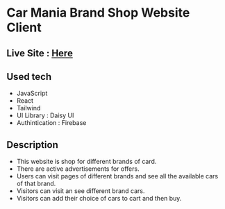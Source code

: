 # Car Mania Brand Shop Website Client

## Live Site : [Here](https://assignment10-7d9a2.web.app/)

## Used tech

- JavaScript
- React
- Tailwind
- UI Library : Daisy UI
- Authintication : Firebase

## Description

-   This website is shop for different brands of card.
-   There are active advertisements for offers.
-   Users can visit pages of different brands and see all the available cars of that brand.
-   Visitors can visit an see different brand cars.
-   Visitors can add their choice of cars to cart and then buy.
